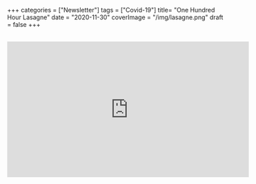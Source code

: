 +++
categories = ["Newsletter"]
tags = ["Covid-19"]
title= "One Hundred Hour Lasagne"
date = "2020-11-30"
coverImage = "/img/lasagne.png"
draft = false
+++


<!--more-->


<br>

<iframe width="560" height="315" src="https://www.youtube.com/embed/-aCJtxibSpA" frameborder="0" allow="accelerometer; autoplay; clipboard-write; encrypted-media; gyroscope; picture-in-picture" allowfullscreen></iframe>

